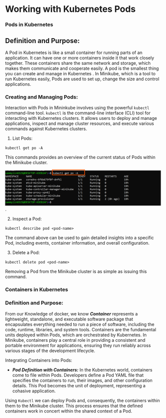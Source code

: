 # Working with Kubernetes Pods

### Pods in Kubernetes

## Definition and Purpose:

A Pod in Kubernetes is like a small container for running parts of an application. It can have one or more containers inside it that work closely together. These containers share the same network and storage, which makes them communicate and cooperate easily. A pod is the smallest thing you can create and manage in Kubernetes . In Minikube, which is a tool to run Kubernetes easily, Pods are used to set up, change the size and control applications.

### Creating and Managing Pods:

Interaction with Pods in Mininkube involves using the powerful `kubectl` command-line tool. `kubectl` is the command-line interface (CLI) tool for interacting with Kubernetes clusters. It allows users to deploy and manage applications, inspect and manage cluster resources, and execute various commands
 against Kubernetes clusters.

 1. List Pods:

 ```
 kubectl get po -A
 ```

 This commands provides an overview of the current status of Pods within the Minikube cluster.

 ![The Image shows the current status of the pods within the minikube cluster](image/images/kubectl-get-po.png).


 2. Inspect a Pod:

 ```
 kubectl describe pod <pod-name>
```

The command above can be used to gain detailed insights into a specific Pod, including events, container information, and overall configuration.

3. Delete a Pod:

```
kubectl delete pod <pod-name>
```
Removing a Pod from the Minikube cluster is as simple as issuing this command.

### Containers in Kubernetes

### Definition and Purpose:

From our Knowledge of docker, we know ***Container*** represents a lightweight, standalone, and executable software package that encapsulates everything needed to run a piece of software, including the code, runtime, libraries, and system tools. Containers are the fundamental units deployed within Pods, which are orchestrated by Kubernetes. In Minikube, containers play a central role in providing a consistent and portable environment for applications, ensuring they run reliably across various stages of the development lifecycle.

Integrating Containers into Pods:

- ***Pod Definition with Containers:*** In the Kubernetes world, containers come to file within Pods. Developers define a Pod YAML file that specifies the containers to run, their images, and other configuration details. This Pod becomes the unit of deployment, representing a cohasive application.

Using `Kubectl` we can deploy Pods and, consequently, the containers within them to the Minikube cluster. This process ensures that the defined containers work in concert within the shared context of a Pod.